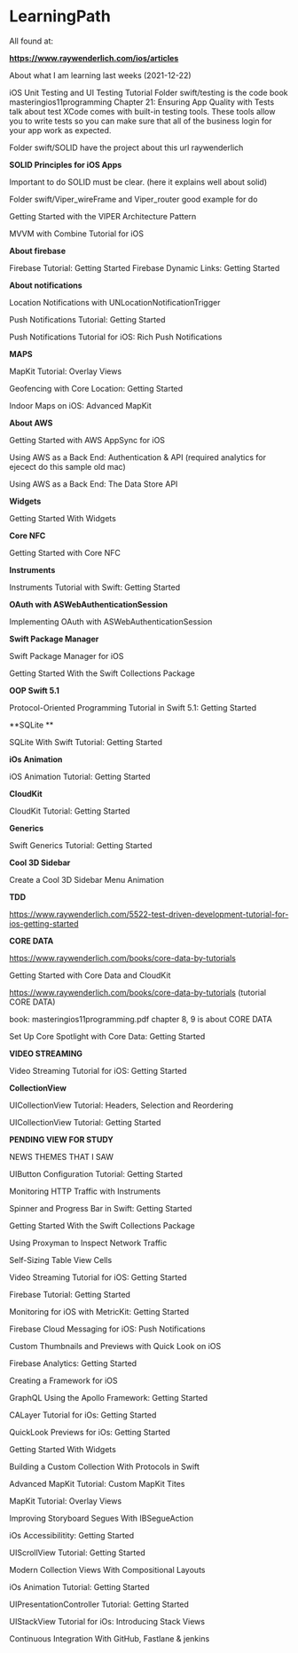 # LearningPath


All found at:

**https://www.raywenderlich.com/ios/articles**

About what I am learning last weeks (2021-12-22)

iOS Unit Testing and UI Testing Tutorial
Folder swift/testing is the code
book masteringios11programming 
Chapter 21: Ensuring App Quality with Tests 
talk about test
XCode comes with built-in testing tools. These tools allow you to write tests so you can make sure that all of the business 
login for your app work as expected.

Folder swift/SOLID have the project about this url raywenderlich

**SOLID Principles for iOS Apps**

Important to do SOLID must be clear. (here it explains well about solid)

Folder swift/Viper_wireFrame and Viper_router good example for do

Getting Started with the VIPER Architecture Pattern

MVVM with Combine Tutorial for iOS

**About firebase**

Firebase Tutorial: Getting Started
Firebase Dynamic Links: Getting Started

**About notifications**

Location Notifications with UNLocationNotificationTrigger

Push Notifications Tutorial: Getting Started

Push Notifications Tutorial for iOS: Rich Push Notifications

**MAPS**

 MapKit Tutorial: Overlay Views

Geofencing with Core Location: Getting Started

Indoor Maps on iOS: Advanced MapKit

**About AWS**

Getting Started with AWS AppSync for iOS

Using AWS as a Back End: Authentication & API (required analytics for ejecect do this sample old mac)

Using AWS as a Back End: The Data Store API


**Widgets**

Getting Started With Widgets

**Core NFC**

Getting Started with Core NFC

**Instruments**

Instruments Tutorial with Swift: Getting Started

**OAuth with ASWebAuthenticationSession**

Implementing OAuth with ASWebAuthenticationSession

**Swift Package Manager**

Swift Package Manager for iOS

Getting Started With the Swift Collections Package

**OOP Swift 5.1**

Protocol-Oriented Programming Tutorial in Swift 5.1: Getting Started

**SQLite **

SQLite With Swift Tutorial: Getting Started

**iOs Animation**

iOS Animation Tutorial: Getting Started

**CloudKit**

CloudKit Tutorial: Getting Started

**Generics**

Swift Generics Tutorial: Getting Started

**Cool 3D Sidebar**

Create a Cool 3D Sidebar Menu Animation

**TDD**

https://www.raywenderlich.com/5522-test-driven-development-tutorial-for-ios-getting-started

**CORE DATA**

https://www.raywenderlich.com/books/core-data-by-tutorials

Getting Started with Core Data and CloudKit

https://www.raywenderlich.com/books/core-data-by-tutorials (tutorial CORE DATA)

book: masteringios11programming.pdf chapter 8, 9 is about CORE DATA

Set Up Core Spotlight with Core Data: Getting Started

**VIDEO STREAMING**

Video Streaming Tutorial for iOS: Getting Started

**CollectionView**

UICollectionView Tutorial: Headers, Selection and Reordering

UICollectionView Tutorial: Getting Started



**PENDING VIEW FOR STUDY**

NEWS THEMES THAT I SAW 

UIButton Configuration Tutorial: Getting Started

Monitoring HTTP Traffic with Instruments


Spinner and Progress Bar in Swift: Getting Started

Getting Started With the Swift Collections Package

Using Proxyman to Inspect Network Traffic

Self-Sizing Table View Cells

Video Streaming Tutorial for iOS: Getting Started

Firebase Tutorial: Getting Started

Monitoring for iOS with MetricKit: Getting Started

Firebase Cloud Messaging for iOS: Push Notifications

Custom Thumbnails and Previews with Quick Look on iOS

Firebase Analytics: Getting Started

Creating a Framework for iOS

GraphQL Using the Apollo Framework: Getting Started

CALayer Tutorial for iOs: Getting Started

QuickLook Previews for iOs: Getting Started

Getting Started With Widgets

Building a Custom Collection With Protocols in Swift

Advanced MapKit Tutorial: Custom MapKit Tites

MapKit Tutorial: Overlay Views

Improving Storyboard Segues With IBSegueAction

iOs Accessibilitity: Getting Started

UIScrollView Tutorial: Getting Started

Modern Collection Views With Compositional Layouts

iOs Animation Tutorial: Getting Started

UIPresentationController Tutorial: Getting Started

UIStackView Tutorial for iOs: Introducing Stack Views

Continuous Integration With GitHub, Fastlane & jenkins

















